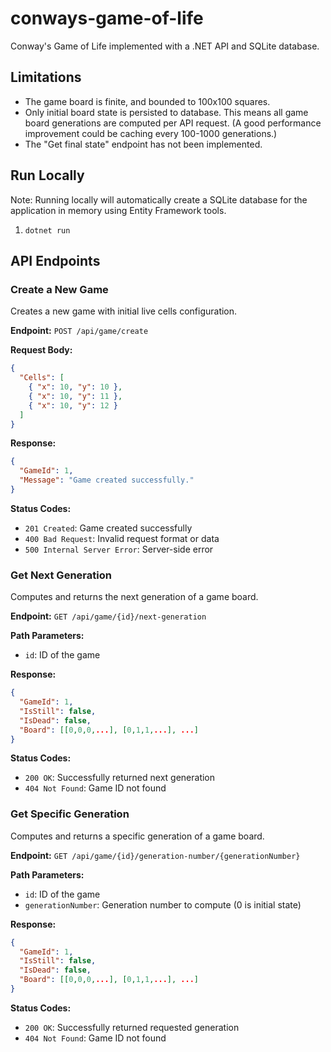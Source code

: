 # conways-game-of-life
Conway's Game of Life implemented with a .NET API and SQLite database.

## Limitations
- The game board is finite, and bounded to 100x100 squares.
- Only initial board state is persisted to database. This means all game board generations are computed per API request. (A good performance improvement could be caching every 100-1000 generations.)
- The "Get final state" endpoint has not been implemented.

## Run Locally
Note: Running locally will automatically create a SQLite database for the application in memory using Entity Framework tools.
1. `dotnet run`

## API Endpoints

### Create a New Game
Creates a new game with initial live cells configuration.

**Endpoint:** `POST /api/game/create`

**Request Body:**
```json
{
  "Cells": [
    { "x": 10, "y": 10 },
    { "x": 10, "y": 11 },
    { "x": 10, "y": 12 }
  ]
}
```

**Response:**
```json
{
  "GameId": 1,
  "Message": "Game created successfully."
}
```

**Status Codes:**
- `201 Created`: Game created successfully
- `400 Bad Request`: Invalid request format or data
- `500 Internal Server Error`: Server-side error

### Get Next Generation
Computes and returns the next generation of a game board.

**Endpoint:** `GET /api/game/{id}/next-generation`

**Path Parameters:**
- `id`: ID of the game

**Response:**
```json
{
  "GameId": 1,
  "IsStill": false,
  "IsDead": false,
  "Board": [[0,0,0,...], [0,1,1,...], ...]
}
```

**Status Codes:**
- `200 OK`: Successfully returned next generation
- `404 Not Found`: Game ID not found

### Get Specific Generation
Computes and returns a specific generation of a game board.

**Endpoint:** `GET /api/game/{id}/generation-number/{generationNumber}`

**Path Parameters:**
- `id`: ID of the game
- `generationNumber`: Generation number to compute (0 is initial state)

**Response:**
```json
{
  "GameId": 1,
  "IsStill": false,
  "IsDead": false,
  "Board": [[0,0,0,...], [0,1,1,...], ...]
}
```

**Status Codes:**
- `200 OK`: Successfully returned requested generation
- `404 Not Found`: Game ID not found

